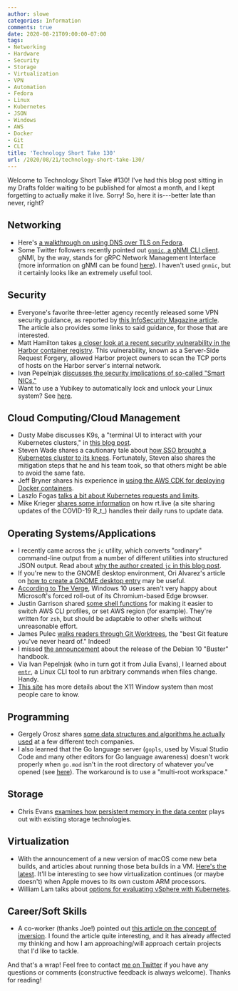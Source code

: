 ```yaml
---
author: slowe
categories: Information
comments: true
date: 2020-08-21T09:00:00-07:00
tags:
- Networking
- Hardware
- Security
- Storage
- Virtualization
- VPN
- Automation
- Fedora
- Linux
- Kubernetes
- JSON
- Windows
- AWS
- Docker
- Git
- CLI
title: 'Technology Short Take 130'
url: /2020/08/21/technology-short-take-130/
---
```


Welcome to Technology Short Take #130! I've had this blog post sitting in my Drafts folder waiting to be published for almost a month, and I kept forgetting to actually make it live. Sorry! So, here it is---better late than never, right?<!--more-->

## Networking

* Here's [a walkthrough on using DNS over TLS on Fedora][link-8].
* Some Twitter followers recently pointed out [`gnmic`, a gNMI CLI client][link-9]. gNMI, by the way, stands for gRPC Network Management Interface (more information on gNMI can be found [here][link-10]). I haven't used `gnmic`, but it certainly looks like an extremely useful tool.

## Security

* Everyone's favorite three-letter agency recently released some VPN security guidance, as reported by [this InfoSecurity Magazine article][link-1]. The article also provides some links to said guidance, for those that are interested.
* Matt Hamilton takes [a closer look at a recent security vulnerability in the Harbor container registry][link-5]. This vulnerability, known as a Server-Side Request Forgery, allowed Harbor project owners to scan the TCP ports of hosts on the Harbor server's internal network.
* Ivan Pepelnjak [discusses the security implications of so-called "Smart NICs."][link-15]
* Want to use a Yubikey to automatically lock and unlock your Linux system? See [here][link-26].

## Cloud Computing/Cloud Management

* Dusty Mabe discusses K9s, a "terminal UI to interact with your Kubernetes clusters," in [this blog post][link-4].
* Steven Wade shares a cautionary tale about [how SSO brought a Kubernetes cluster to its knees][link-11]. Fortunately, Steven also shares the mitigation steps that he and his team took, so that others might be able to avoid the same fate.
* Jeff Bryner shares his experience in [using the AWS CDK for deploying Docker containers][link-17].
* Laszlo Fogas [talks a bit about Kubernetes requests and limits][link-18].
* Mike Krieger [shares some information][link-19] on how rt.live (a site sharing updates of the COVID-19 R_t_) handles their daily runs to update data.

## Operating Systems/Applications

* I recently came across the `jc` utility, which converts "ordinary" command-line output from a number of different utilities into structured JSON output. Read about [why the author created `jc` in this blog post][link-2].
* If you're new to the GNOME desktop environment, Ori Alvarez's article on [how to create a GNOME desktop entry][link-6] may be useful.
* [According to The Verge][link-7], Windows 10 users aren't very happy about Microsoft's forced roll-out of its Chromium-based Edge browser.
* Justin Garrison shared [some shell functions][link-12] for making it easier to switch AWS CLI profiles, or set AWS region (for example). They're written for `zsh`, but should be adaptable to other shells without unreasonable effort.
* James Pulec [walks readers through Git Worktrees][link-22], the "best Git feature you've never heard of." Indeed!
* I missed [the announcement][link-23] about the release of the Debian 10 "Buster" handbook.
* Via Ivan Pepelnjak (who in turn got it from Julia Evans), I learned about [`entr`][link-24], a Linux CLI tool to run arbitrary commands when files change. Handy.
* [This site][link-25] has more details about the X11 Window system than most people care to know.

## Programming

* Gergely Orosz shares [some data structures and algorithms he actually used][link-20] at a few different tech companies.
* I also learned that the Go language server (`gopls`, used by Visual Studio Code and many other editors for Go language awareness) doesn't work properly when `go.mod` isn't in the root directory of whatever you've opened (see [here][link-21]). The workaround is to use a "multi-root workspace."

## Storage

* Chris Evans [examines how persistent memory in the data center][link-13] plays out with existing storage technologies.

## Virtualization

* With the announcement of a new version of macOS come new beta builds, and articles about running those beta builds in a VM. [Here's the latest][link-3]. It'll be interesting to see how virtualization continues (or maybe doesn't) when Apple moves to its own custom ARM processors.
* William Lam talks about [options for evaluating vSphere with Kubernetes][link-14].

## Career/Soft Skills

* A co-worker (thanks Joe!) pointed out [this article on the concept of inversion][link-16]. I found the article quite interesting, and it has already affected my thinking and how I am approaching/will approach certain projects that I'd like to tackle.

And that's a wrap! Feel free to contact [me on Twitter][link-99] if you have any questions or comments (constructive feedback is always welcome). Thanks for reading!

[link-1]: https://www.infosecurity-magazine.com/news/nsa-issues-vpn-security-guidance/
[link-2]: https://blog.kellybrazil.com/2019/11/26/bringing-the-unix-philosophy-to-the-21st-century/
[link-3]: https://jgandrews.com/posts/macos-vmware/
[link-4]: https://dustymabe.com/2020/07/18/the-k9s-tui-for-kubernetes/
[link-5]: https://www.soluble.ai/blog/harbor-ssrf-cve-2020-13788
[link-6]: https://commithub.com/how-to-create-gnome-desktop-entry
[link-7]: https://www.theverge.com/21310611/microsoft-edge-browser-forced-update-chromium-editorial
[link-8]: https://fedoramagazine.org/use-dns-over-tls/
[link-9]: https://gnmic.kmrd.dev/
[link-10]: https://github.com/openconfig/gnmi
[link-11]: https://medium.com/@swade1987/how-sso-bought-a-cluster-to-its-knees-e0e002bff08
[link-12]: https://gitlab.com/jgarr/dotfiles/-/blob/main/zdotdir/zsh.d/aws.zsh
[link-13]: https://www.architecting.it/blog/persistent-memory-data-centre/
[link-14]: https://www.virtuallyghetto.com/2020/07/is-vsphere-with-kubernetes-available-for-evaluation.html
[link-15]: https://blog.ipspace.net/2020/06/smart-nic-security.html
[link-16]: https://www.anup.io/2020/07/20/invert-always-invert/
[link-17]: https://blog.jeffbryner.com/2020/07/20/aws-cdk-docker-explorations.html
[link-18]: https://gimlet.io/blog/the-cluster-admin-struggle-and-ways-to-keep-kubernetes-resource-requests-and-limits-in-check/
[link-19]: https://medium.com/@mikekrieger/automating-daily-runs-for-rt-lives-covid-19-data-dcda26ed2e2e
[link-20]: https://blog.pragmaticengineer.com/data-structures-and-algorithms-i-actually-used-day-to-day/
[link-21]: https://github.com/golang/go/issues/32394
[link-22]: https://levelup.gitconnected.com/git-worktrees-the-best-git-feature-youve-never-heard-of-9cd21df67baf
[link-23]: https://debian-handbook.info/2020/debian-handbook-for-debian-10-buster-now-live/
[link-24]: http://eradman.com/entrproject/
[link-25]: https://magcius.github.io/xplain/article/
[link-26]: https://kliu.io/post/yubico-magic-unlock/
[link-99]: https://twitter.com/scott_lowe
